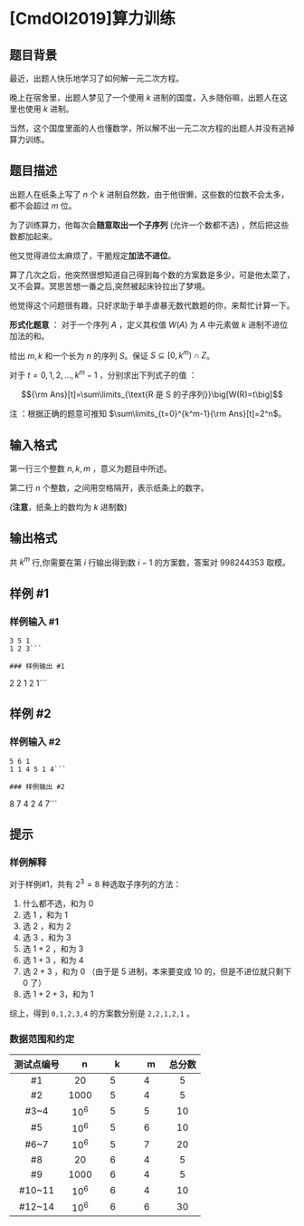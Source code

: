# [CmdOI2019]算力训练

## 题目背景

最近，出题人快乐地学习了如何解一元二次方程。

晚上在宿舍里，出题人梦见了一个使用 $k$ 进制的国度，入乡随俗嘛，出题人在这里也使用 $k$ 进制。

当然，这个国度里面的人也懂数学，所以解不出一元二次方程的出题人并没有逃掉算力训练。

## 题目描述

出题人在纸条上写了 $n$ 个 $k$ 进制自然数，由于他很懒，这些数的位数不会太多，都不会超过 $m$ 位。

为了训练算力，他每次会**随意取出一个子序列** (允许一个数都不选) ，然后把这些数都加起来。

他又觉得进位太麻烦了，干脆规定**加法不进位**。

算了几次之后，他突然很想知道自己得到每个数的方案数是多少，可是他太菜了，又不会算。冥思苦想一番之后,突然被起床铃拉出了梦境。

他觉得这个问题很有趣，只好求助于单手虐暴无数代数题的你，来帮忙计算一下。

**形式化题意** ： 对于一个序列 $A$ ，定义其权值 $W(A)$ 为 $A$ 中元素做 $k$ 进制不进位加法的和。

给出 $m,k$ 和一个长为 $n$ 的序列 $S$。保证 $S\subseteq [0,k^m)∩Z$。

对于 $t=0,1,2,...,k^m-1$ ，分别求出下列式子的值 ：

$${\rm Ans}[t]=\sum\limits_{\text{R 是 S 的子序列}}\big[W(R)=t\big]$$

注 ：根据正确的题意可推知 $\sum\limits_{t=0}^{k^m-1}{\rm Ans}[t]=2^n$。

## 输入格式

第一行三个整数 $n,k,m$ ，意义为题目中所述。

第二行 $n$ 个整数，之间用空格隔开，表示纸条上的数字。

(**注意**，纸条上的数均为 $k$ 进制数)

## 输出格式

共 $k^m$ 行,你需要在第 $i$ 行输出得到数 $i-1$ 的方案数，答案对 $998244353$ 取模。

## 样例 #1

### 样例输入 #1
```
3 5 1
1 2 3```

### 样例输出 #1

```
2
2
1
2
1```

## 样例 #2

### 样例输入 #2
```
5 6 1
1 1 4 5 1 4```

### 样例输出 #2

```
8
7
4
2
4
7```

## 提示

### 样例解释

对于样例#1，共有 $2^3=8$ 种选取子序列的方法：

1. 什么都不选，和为 $0$
2. 选 $1$ ，和为 $1$
3. 选 $2$ ，和为 $2$
4. 选 $3$ ，和为 $3$
5. 选 $1+2$ ，和为 $3$
6. 选 $1+3$ ，和为 $4$
7. 选 $2+3$ ，和为 $0$ （由于是 $5$ 进制，本来要变成 $10$ 的，但是不进位就只剩下 $0$ 了）
8. 选 $1+2+3$，和为 $1$

综上，得到 `0,1,2,3,4` 的方案数分别是 `2,2,1,2,1` 。

### 数据范围和约定

| 测试点编号 | 　n　 | 　k　 | 　m　 | 总分数 |
| :--: | :--: | :--: | :--: | :--: |
| #1 | $20$ | $5$ | $4$ | $5$ |
| #2 | $1000$ | $5$ | $4$ | $5$ |
| #3~4 | $10^6$ | $5$ | $5$ | $10$ |
| #5 | $10^6$ | $5$ | $6$ | $10$ |
| #6~7 | $10^6$ | $5$ | $7$ | $20$ |
| #8 | $20$ | $6$ | $4$ | $5$ |
| #9 | $1000$ | $6$ | $4$ | $5$ |
| #10~11 | $10^6$ | $6$ | $4$ | $10$ |
| #12~14 | $10^6$ | $6$ | $6$ | $30$ |
